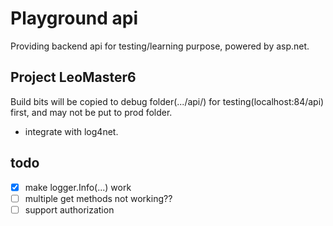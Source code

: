 # Playground api

Providing backend api for testing/learning purpose, powered by asp.net.

## Project LeoMaster6

Build bits will be copied to debug folder(.../api/) for testing(localhost:84/api) first, and may not be put to prod folder.

* integrate with log4net.

## todo

* [x] make logger.Info(...) work
* [ ] multiple get methods not working??
* [ ] support authorization